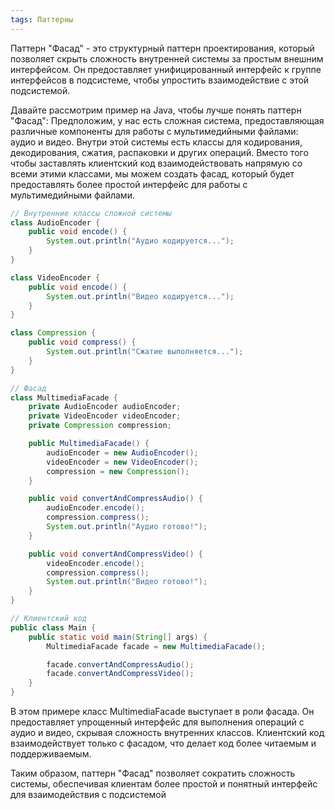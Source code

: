 ```yaml
---
tags: Паттерны
---
```

Паттерн "Фасад" - это структурный паттерн проектирования, который позволяет скрыть сложность внутренней системы за простым внешним интерфейсом. Он предоставляет унифицированный интерфейс к группе интерфейсов в подсистеме, чтобы упростить взаимодействие с этой подсистемой.

Давайте рассмотрим пример на Java, чтобы лучше понять паттерн "Фасад":
Предположим, у нас есть сложная система, предоставляющая различные компоненты для работы с мультимедийными файлами: аудио и видео. Внутри этой системы есть классы для кодирования, декодирования, сжатия, распаковки и других операций. Вместо того чтобы заставлять клиентский код взаимодействовать напрямую со всеми этими классами, мы можем создать фасад, который будет предоставлять более простой интерфейс для работы с мультимедийными файлами.
```java
// Внутренние классы сложной системы
class AudioEncoder {
    public void encode() {
        System.out.println("Аудио кодируется...");
    }
}

class VideoEncoder {
    public void encode() {
        System.out.println("Видео кодируется...");
    }
}

class Compression {
    public void compress() {
        System.out.println("Сжатие выполняется...");
    }
}

// Фасад
class MultimediaFacade {
    private AudioEncoder audioEncoder;
    private VideoEncoder videoEncoder;
    private Compression compression;

    public MultimediaFacade() {
        audioEncoder = new AudioEncoder();
        videoEncoder = new VideoEncoder();
        compression = new Compression();
    }

    public void convertAndCompressAudio() {
        audioEncoder.encode();
        compression.compress();
        System.out.println("Аудио готово!");
    }

    public void convertAndCompressVideo() {
        videoEncoder.encode();
        compression.compress();
        System.out.println("Видео готово!");
    }
}

// Клиентский код
public class Main {
    public static void main(String[] args) {
        MultimediaFacade facade = new MultimediaFacade();

        facade.convertAndCompressAudio();
        facade.convertAndCompressVideo();
    }
}

```
В этом примере класс MultimediaFacade выступает в роли фасада. Он предоставляет упрощенный интерфейс для выполнения операций с аудио и видео, скрывая сложность внутренних классов. Клиентский код взаимодействует только с фасадом, что делает код более читаемым и поддерживаемым.

Таким образом, паттерн "Фасад" позволяет сократить сложность системы, обеспечивая клиентам более простой и понятный интерфейс для взаимодействия с подсистемой
